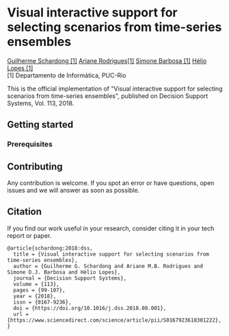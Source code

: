 # Visual interactive support for selecting scenarios from time-series ensembles
[Guilherme Schardong [1]](https://schardong.github.io/)
[Ariane Rodrigues[1]](https://scholar.google.com.br/citations?user=aKb1MZYAAAAJ)
[Simone Barbosa [1]](https://www.inf.puc-rio.br/~simone)
[Hélio Lopes [1]](https://www.inf.puc-rio.br/~lopes)
<br>
[1] Departamento de Informática, PUC-Rio

This is the official implementation of "Visual interactive support for selecting scenarios from time-series ensembles", published on Decision Support Systems, Vol. 113, 2018.

## Getting started

### Prerequisites

## Contributing
Any contribution is welcome. If you spot an error or have questions, open issues and we will answer as soon as possible.

## Citation
If you find our work useful in your research, consider citing it in your tech report or paper.

```{bibtex}
@article{schardong:2018:dss,
  title = {Visual interactive support for selecting scenarios from time-series ensembles},
  author = {Guilherme G. Schardong and Ariane M.B. Rodrigues and Simone D.J. Barbosa and Hélio Lopes},
  journal = {Decision Support Systems},
  volume = {113},
  pages = {99-107},
  year = {2018},
  issn = {0167-9236},
  doi = {https://doi.org/10.1016/j.dss.2018.08.001},
  url = {https://www.sciencedirect.com/science/article/pii/S0167923618301222},
}
